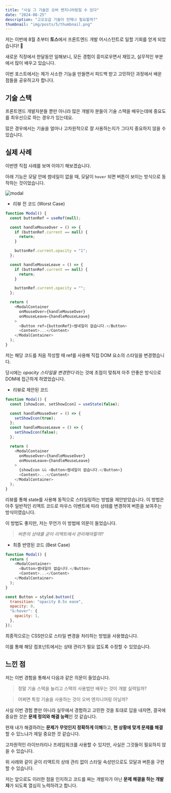 ```yaml
---
title: "사실 그 기술은 오버 엔지니어링일 수 있다"
date: "2024-08-25"
description: "고오오급 기술이 언제나 필요할까?"
thumbnail: "img/posts/5/thumbnail.png"
---
```


저는 이번에 8월 초부터 **토스**에서 프론트엔드 개발 어시스턴트로 일할 기회를 얻게 되었습니다! 🎉

새로운 직장에서 한달동안 일해보니, 모든 경험이 흥미로우면서 재밌고, 실무적인 부분에서 많이 배우고 있습니다.

이번 포스트에서는 제가 사소한 기능을 만들면서 피드백 받고 고민하던 과정에서 배운 점들을 공유하고자 합니다.

## 기술 스택

프론트엔드 개발자분들 뿐만 아니라 많은 개발자 분들이 기술 스택을 배우는데에 중요도를 최우선으로 하는 경우가 있는데요.

많은 경우에서는 기술을 얼마나 고차원적으로 잘 사용하는지가 그다지 중요하지 않을 수 있습니다.

## 실제 사례

이번엔 직접 사례를 보며 이야기 해보겠습니다.

아래 기능은 모달 안에 썸네일이 없을 때, 모달이 `hover` 되면 버튼이 보이는 방식으로 동작하는 것이었습니다.

![modal](/img/posts/5/modal.gif)

- 리뷰 전 코드 (Worst Case)

```js
function Modal() {
  const buttonRef = useRef(null);

  const handleMouseOver = () => {
    if (buttonRef.current == null) {
      return;
    }

    buttonRef.current.opacity = "1";
  };

  const handleMouseLeave = () => {
    if (buttonRef.current == null) {
      return;
    }

    buttonRef.current.opacity = "";
  };

  return (
    <ModalContainer
      onMouseOver={handleMouseOver}
      onMouseLeave={handleMouseLeave}
    >
      <Button ref={buttonRef}>썸네일이 없습니다.</Button>
      <Content>...</Content>
    </ModalContainer>
  );
}
```

저는 해당 코드를 처음 작성할 때 ref를 사용해 직접 DOM 요소의 스타일을 변경했습니다.

당시에는 _opacity 스타일을 변경한다_ 라는 것에 초점이 맞춰져 아주 안좋은 방식으로 DOM에 접근하게 하였었습니다.

- 리뷰로 제안된 코드

```js
function Modal() {
  const [showIcon, setShowIcon] = useState(false);

  const handleMouseOver = () => {
    setShowIcon(true);
  };
  const handleMouseLeave = () => {
    setShowIcon(false);
  };

  return (
    <ModalContainer
      onMouseOver={handleMouseOver}
      onMouseLeave={handleMouseLeave}
    >
      {showIcon && <Button>썸네일이 없습니다.</Button>}
      <Content>...</Content>
    </ModalContainer>
  );
}
```

리뷰를 통해 state를 사용해 동적으로 스타일링하는 방법을 제안받았습니다. 이 방법은 아주 일반적인 리액트 코드로 마우스 이벤트에 따라 상태를 변경하여 버튼을 보여주는 방식이였습니다.

이 방법도 좋지만, 저는 무언가 이 방법에 의문이 들었습니다.

> _버튼의 상태를 굳이 리액트에서 관리해야할까?_

- 최종 반영된 코드 (Best Case)

```js
function Modal() {
  return (
    <ModalContainer>
      <Button>썸네일이 없습니다.</Button>
      <Content>...</Content>
    </ModalContainer>
  );
}

const Button = styled.button({
  transition: "opacity 0.5s ease",
  opacity: 0,
  "&:hover": {
    opacity: 1,
  },
});
```

최종적으로는 CSS만으로 스타일 변경을 처리하는 방법을 사용했습니다.

이를 통해 해당 컴포넌트에서는 상태 관리가 필요 없도록 수정할 수 있었습니다.

## 느낀 점

저는 이번 경험을 통해서 다음과 같은 의문이 들었습니다.

> 정말 기술 스택을 늘리고 스택의 사용법만 배우는 것이 개발 실력일까?

> 어쩌면 특정 기술을 사용하는 것이 오버 엔지니어링 아닐까?

사실 이번 경험 뿐만 아니라 실무에서 경험하고 고민한 것을 토대로 답을 내자면, 결국에 중요한 것은 **문제 정의와 해결 능력**인 것 같습니다.

현재 내가 해결하려는 **문제가 무엇인지 정확하게 이해**하고, **현 상황에 맞게 문제를 해결**할 수 있느냐가 제일 중요한 것 같습니다.

고차원적인 라이브러리나 프레임워크를 사용할 수 있지만, 사실은 그것들이 필요하지 않을 수 있습니다.

위 사례와 같이 굳이 리액트의 상태 관리 없이 스타일 속성만으로도 모달과 버튼을 구현할 수 있습니다.

저는 앞으로도 이러한 점을 인지하고 코드를 짜는 개발자가 아닌 **문제 해결을 하는 개발자**가 되도록 열심히 노력하려고 합니다.
